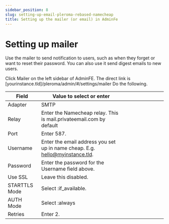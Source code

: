 ```yaml
---
sidebar_position: 8
slug: setting-up-email-pleroma-rebased-namecheap
title: Setting up the mailer (or email) in AdminFe
---
```

# Setting up mailer

Use the mailer to send notification to users, such as when they forget or want to reset their password. You can also use it send digest emails to new users.

Click Mailer on the left sidebar of AdminFE. The direct link is [yourinstance.tld]/pleroma/admin/#/settings/mailer
Do the following. 

| Field         | Value to select or enter                                                     |   |   |   |   |   |   |   |   |
|---------------|------------------------------------------------------------------------------|---|---|---|---|---|---|---|---|
| Adapter       | SMTP                                                                         |   |   |   |   |   |   |   |   |
| Relay         | Enter the Namecheap relay. This is mail.privateemail.com by default          |   |   |   |   |   |   |   |   |
| Port          | Enter 587.                                                                   |   |   |   |   |   |   |   |   |
| Username      | Enter the email address you set up in name cheap. E.g. hello@myinstance.tld. |   |   |   |   |   |   |   |   |
| Password      | Enter the password for the Username field above.                             |   |   |   |   |   |   |   |   |
| Use SSL       | Leave this disabled.                                                         |   |   |   |   |   |   |   |   |
| STARTTLS Mode | Select :if_available.                                                        |   |   |   |   |   |   |   |   |
| AUTH Mode     | Select :always                                                               |   |   |   |   |   |   |   |   |
| Retries       | Enter 2.                                                                     |   |   |   |   |   |   |   |   |

